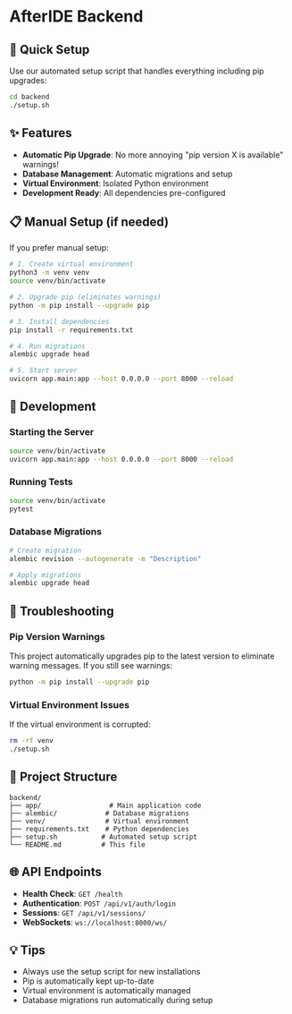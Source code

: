# AfterIDE Backend

## 🚀 Quick Setup

Use our automated setup script that handles everything including pip upgrades:

```bash
cd backend
./setup.sh
```

## ✨ Features

- **Automatic Pip Upgrade**: No more annoying "pip version X is available" warnings!
- **Database Management**: Automatic migrations and setup
- **Virtual Environment**: Isolated Python environment
- **Development Ready**: All dependencies pre-configured

## 📋 Manual Setup (if needed)

If you prefer manual setup:

```bash
# 1. Create virtual environment
python3 -m venv venv
source venv/bin/activate

# 2. Upgrade pip (eliminates warnings)
python -m pip install --upgrade pip

# 3. Install dependencies
pip install -r requirements.txt

# 4. Run migrations
alembic upgrade head

# 5. Start server
uvicorn app.main:app --host 0.0.0.0 --port 8000 --reload
```

## 🔧 Development

### Starting the Server
```bash
source venv/bin/activate
uvicorn app.main:app --host 0.0.0.0 --port 8000 --reload
```

### Running Tests
```bash
source venv/bin/activate
pytest
```

### Database Migrations
```bash
# Create migration
alembic revision --autogenerate -m "Description"

# Apply migrations
alembic upgrade head
```

## 🐛 Troubleshooting

### Pip Version Warnings
This project automatically upgrades pip to the latest version to eliminate warning messages. If you still see warnings:

```bash
python -m pip install --upgrade pip
```

### Virtual Environment Issues
If the virtual environment is corrupted:

```bash
rm -rf venv
./setup.sh
```

## 📁 Project Structure

```
backend/
├── app/                 # Main application code
├── alembic/            # Database migrations
├── venv/               # Virtual environment
├── requirements.txt    # Python dependencies
├── setup.sh           # Automated setup script
└── README.md          # This file
```

## 🌐 API Endpoints

- **Health Check**: `GET /health`
- **Authentication**: `POST /api/v1/auth/login`
- **Sessions**: `GET /api/v1/sessions/`
- **WebSockets**: `ws://localhost:8000/ws/`

## 💡 Tips

- Always use the setup script for new installations
- Pip is automatically kept up-to-date
- Virtual environment is automatically managed
- Database migrations run automatically during setup 